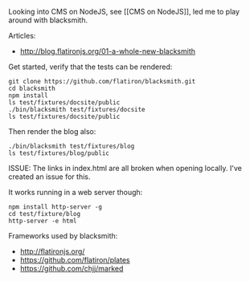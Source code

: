 Looking into CMS on NodeJS, see [[CMS on NodeJS]], led me to play around with blacksmith.

Articles:
 * http://blog.flatironjs.org/01-a-whole-new-blacksmith

Get started, verify that the tests can be rendered:

```
git clone https://github.com/flatiron/blacksmith.git
cd blacksmith
npm install
ls test/fixtures/docsite/public
./bin/blacksmith test/fixtures/docsite
ls test/fixtures/docsite/public
```

Then render the blog also:

```
./bin/blacksmith test/fixtures/blog
ls test/fixtures/blog/public
```

ISSUE: The links in index.html are all broken when opening locally. I've created an issue for this.

It works running in a web server though:

```
npm install http-server -g
cd test/fixture/blog
http-server -e html
```

Frameworks used by blacksmith:

* http://flatironjs.org/
* https://github.com/flatiron/plates
* https://github.com/chjj/marked
